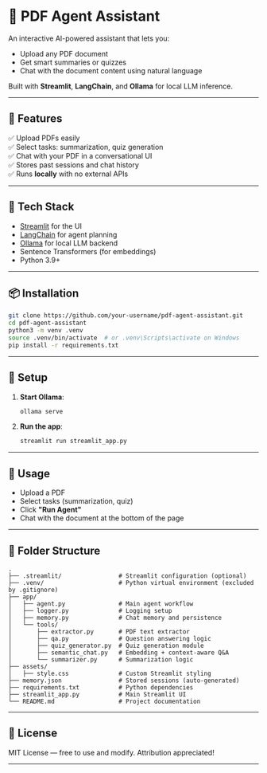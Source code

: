 # 📄 PDF Agent Assistant

An interactive AI-powered assistant that lets you:
- Upload any PDF document
- Get smart summaries or quizzes
- Chat with the document content using natural language

Built with **Streamlit**, **LangChain**, and **Ollama** for local LLM inference.

---

## 🚀 Features

✅ Upload PDFs easily  
✅ Select tasks: summarization, quiz generation  
✅ Chat with your PDF in a conversational UI  
✅ Stores past sessions and chat history  
✅ Runs **locally** with no external APIs

---

## 🧰 Tech Stack

- [Streamlit](https://streamlit.io) for the UI  
- [LangChain](https://www.langchain.com) for agent planning  
- [Ollama](https://ollama.com) for local LLM backend  
- Sentence Transformers (for embeddings)  
- Python 3.9+

---

## 📦 Installation

```bash
git clone https://github.com/your-username/pdf-agent-assistant.git
cd pdf-agent-assistant
python3 -m venv .venv
source .venv/bin/activate  # or .venv\Scripts\activate on Windows
pip install -r requirements.txt
```

---

## 🔧 Setup

1. **Start Ollama**:
   ```bash
   ollama serve
   ```

2. **Run the app**:
   ```bash
   streamlit run streamlit_app.py
   ```

---

## 💬 Usage

- Upload a PDF
- Select tasks (summarization, quiz)
- Click **"Run Agent"**
- Chat with the document at the bottom of the page

---

## 📁 Folder Structure

```
.
├── .streamlit/                # Streamlit configuration (optional)
├── .venv/                     # Python virtual environment (excluded by .gitignore)
├── app/
│   ├── agent.py               # Main agent workflow
│   ├── logger.py              # Logging setup
│   ├── memory.py              # Chat memory and persistence
│   └── tools/
│       ├── extractor.py       # PDF text extractor
│       ├── qa.py              # Question answering logic
│       ├── quiz_generator.py  # Quiz generation module
│       ├── semantic_chat.py   # Embedding + context-aware Q&A
│       └── summarizer.py      # Summarization logic
├── assets/
│   ├── style.css              # Custom Streamlit styling
├── memory.json                # Stored sessions (auto-generated)
├── requirements.txt           # Python dependencies
├── streamlit_app.py           # Main Streamlit UI
└── README.md                  # Project documentation
```

---

## 📜 License

MIT License — free to use and modify. Attribution appreciated!

---
